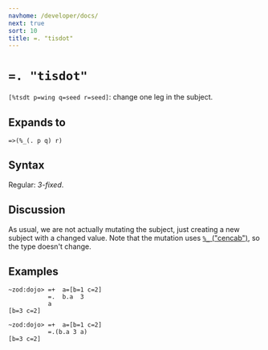 ```yaml
---
navhome: /developer/docs/
next: true
sort: 10
title: =. "tisdot"
---
```


# `=. "tisdot"` 

`[%tsdt p=wing q=seed r=seed]`: change one leg in the subject.

## Expands to

```
=>(%_(. p q) r)
```

## Syntax

Regular: *3-fixed*.

## Discussion

As usual, we are not actually mutating the subject, just creating
a new subject with a changed value.  Note that the mutation uses
[`%_` ("cencab")](../../cen/cab/), so the type doesn't change.

## Examples

```
~zod:dojo> =+  a=[b=1 c=2]
           =.  b.a  3
           a
[b=3 c=2]

~zod:dojo> =+  a=[b=1 c=2]
           =.(b.a 3 a)
[b=3 c=2]
```
